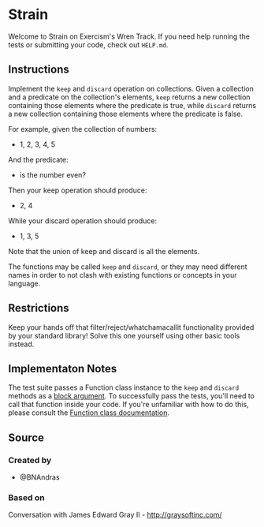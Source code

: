 # Strain

Welcome to Strain on Exercism's Wren Track.
If you need help running the tests or submitting your code, check out `HELP.md`.

## Instructions

Implement the `keep` and `discard` operation on collections.
Given a collection and a predicate on the collection's elements, `keep` returns a new collection containing those elements where the predicate is true, while `discard` returns a new collection containing those elements where the predicate is false.

For example, given the collection of numbers:

- 1, 2, 3, 4, 5

And the predicate:

- is the number even?

Then your keep operation should produce:

- 2, 4

While your discard operation should produce:

- 1, 3, 5

Note that the union of keep and discard is all the elements.

The functions may be called `keep` and `discard`, or they may need different names in order to not clash with existing functions or concepts in your language.

## Restrictions

Keep your hands off that filter/reject/whatchamacallit functionality provided by your standard library!
Solve this one yourself using other basic tools instead.

## Implementaton Notes

The test suite passes a Function class instance to the `keep` and `discard` methods as a [block argument][block-argument].
To successfully pass the tests, you'll need to call that function inside your code.
If you're unfamiliar with how to do this, please consult the [Function class documentation][function-class].

[block-argument]: https://wren.io/functions.html#block-arguments
[function-class]: https://wren.io/modules/core/fn.html

## Source

### Created by

- @BNAndras

### Based on

Conversation with James Edward Gray II - http://graysoftinc.com/